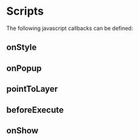 Scripts
=======

The following javascript callbacks can be defined:

onStyle
-------

onPopup
-------

pointToLayer
------------

beforeExecute
-------------

onShow
------


